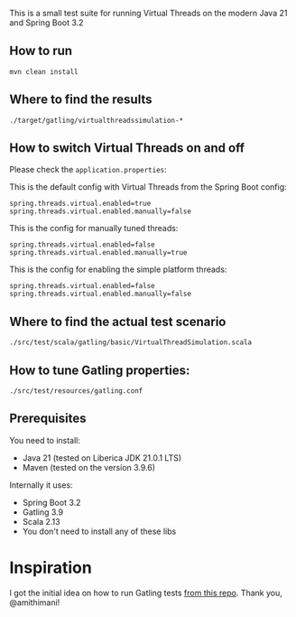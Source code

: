 This is a small test suite for running Virtual Threads on the modern Java 21 and Spring Boot 3.2

## How to run

`mvn clean install`

## Where to find the results

`./target/gatling/virtualthreadssimulation-*`

## How to switch Virtual Threads on and off

Please check the `application.properties`:

This is the default config with Virtual Threads from the Spring Boot config:

```
spring.threads.virtual.enabled=true
spring.threads.virtual.enabled.manually=false
```

This is the config for manually tuned threads:

```
spring.threads.virtual.enabled=false
spring.threads.virtual.enabled.manually=true
```

This is the config for enabling the simple platform threads:

```
spring.threads.virtual.enabled=false
spring.threads.virtual.enabled.manually=false
```

## Where to find the actual test scenario

`./src/test/scala/gatling/basic/VirtualThreadSimulation.scala`

## How to tune Gatling properties:

`./src/test/resources/gatling.conf`

## Prerequisites

You need to install:

- Java 21 (tested on Liberica JDK 21.0.1 LTS)
- Maven (tested on the version 3.9.6)

Internally it uses:

- Spring Boot 3.2
- Gatling 3.9 
- Scala 2.13 
- You don't need to install any of these libs

# Inspiration

I got the initial idea on how to run Gatling tests [from this repo](https://github.com/amithimani/virtual_threads.git). Thank you, @amithimani!
